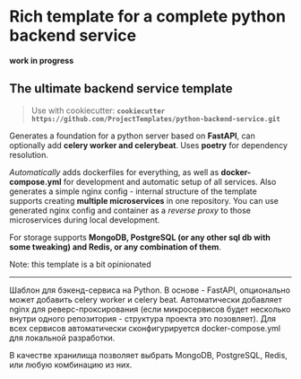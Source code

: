 # Rich template for a complete python backend service

**work in progress**

## The ultimate backend service template

> Use with cookiecutter: **`cookiecutter https://github.com/ProjectTemplates/python-backend-service.git`**

Generates a foundation for a python server based on **FastAPI**, can optionally add **celery worker and celerybeat**. Uses **poetry** for dependency resolution.

*Automatically* adds dockerfiles for everything, as well as **docker-compose.yml** for development and automatic setup of all services. Also generates a simple nginx config - internal structure of the template supports creating **multiple microservices** in one repository. You can use generated nginx config and container as a *reverse proxy* to those microservices during local development.

For storage supports **MongoDB, PostgreSQL (or any other sql db with some tweaking) and Redis, or any combination of them**.

Note: this template is a bit opinionated

---

Шаблон для бэкенд-сервиса на Python. В основе - FastAPI, опционально может добавить celery worker и celery beat. Автоматически добавляет nginx для реверс-проксирования (если микросервисов будет несколько внутри одного репозитория - структура проекта это позовляет). Для всех сервисов автоматически сконфигурируется docker-compose.yml для локальной разработки.

В качестве хранилища позволяет выбрать MongoDB, PostgreSQL, Redis, или любую комбинацию из них.

